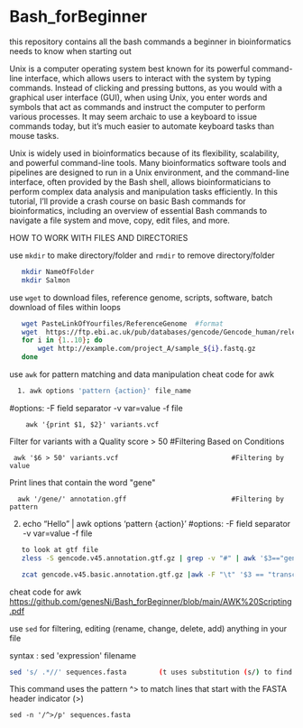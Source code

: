 # Bash_forBeginner
this repository contains all the bash commands a beginner in bioinformatics needs to know when starting out 

Unix is a computer operating system best known for its powerful command-line interface, which allows users to interact with the system by typing commands. Instead of clicking and pressing buttons, as you would with a graphical user interface (GUI), when using Unix, you enter words and symbols that act as commands and instruct the computer to perform various processes. It may seem archaic to use a keyboard to issue commands today, but it’s much easier to automate keyboard tasks than mouse tasks.

Unix is widely used in bioinformatics because of its flexibility, scalability, and powerful command-line tools. Many bioinformatics software tools and pipelines are designed to run in a Unix environment, and the command-line interface, often provided by the Bash shell, allows bioinformaticians to perform complex data analysis and manipulation tasks efficiently. In this tutorial, I’ll provide a crash course on basic Bash commands for bioinformatics, including an overview of essential Bash commands to navigate a file system and move, copy, edit files, and more.

HOW TO WORK WITH FILES AND DIRECTORIES

use `mkdir` to make directory/folder and `rmdir` to remove directory/folder

```bash
   mkdir NameOfFolder
   mkdir Salmon
```

use `wget` to download files, reference genome, scripts, software, batch download of files within loops 

```bash
   wget PasteLinkOfYourfiles/ReferenceGenome  #format
   wget  https://ftp.ebi.ac.uk/pub/databases/gencode/Gencode_human/release_45/gencode.v45.annotation.gtf.gz
   for i in {1..10}; do
       wget http://example.com/project_A/sample_${i}.fastq.gz
   done
```
use `awk` for pattern matching and data manipulation
cheat code for awk 

```bash
  1. awk options 'pattern {action}' file_name
```
  #options:
        -F field separator
        -v var=value
        -f file

```   Print the chromosome and position from a VCF file      #Extracting Specific Columns
    awk '{print $1, $2}' variants.vcf
```
 Filter for variants with a Quality score > 50         #Filtering Based on Conditions
   ```
    awk '$6 > 50' variants.vcf                            #Filtering by value
```
   Print lines that contain the word "gene"
```
  awk '/gene/' annotation.gff                          #Filtering by pattern
```

 2. echo “Hello” | awk options ‘pattern {action}’
   #options:
      -F field separator
      -v var=value
      -f file
```bash
   to look at gtf file
   zless -S gencode.v45.annotation.gtf.gz | grep -v "#" | awk '$3=="gene"' | cut -f9 | head -3

   zcat gencode.v45.basic.annotation.gtf.gz |awk -F "\t" '$3 == "transcript" { print $9 }'| tr -s ";" " "   |cut -d " " -f2,4|  sed 's/\"//g' | awk '{print $1"."$2}' > genes.txt
```
cheat code for awk https://github.com/genesNi/Bash_forBeginner/blob/main/AWK%20Scripting.pdf

use `sed` for filtering, editing (rename, change, delete, add) anything in your file

syntax : sed 'expression' filename 
```bash  
sed 's/ .*//' sequences.fasta        (t uses substitution (s/) to find the first space (     ) and everything after it (.*), and replaces it with nothing.)          
```
This command uses the pattern ^> to match lines that start with the FASTA header indicator (>)
```
sed -n '/^>/p' sequences.fasta
```


